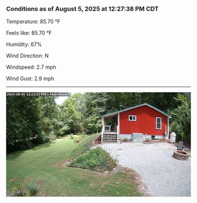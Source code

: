 ### Conditions as of August 5, 2025 at 12:27:38 PM CDT 

Temperature: 85.70 &deg;F

Feels like: 85.70 &deg;F

Humidity: 67%

Wind Direction: N

Windspeed: 2.7 mph

Wind Gust: 2.9 mph

---

<img src="./images/latest.jpeg"/>

